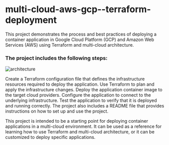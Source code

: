 # multi-cloud-aws-gcp--terraform-deployment
This project demonstrates the process and best practices of deploying a container application in Google Cloud Platform (GCP) and Amazon Web Services (AWS) using Terraform and multi-cloud architecture.

### The project includes the following steps:

![architecture](https://github.com/Phosters/multi-cloud-aws-gcp--terraform-deployment/assets/94114815/b4bfa1f4-e38f-46f8-8854-fd9abc6740b6)

Create a Terraform configuration file that defines the infrastructure resources required to deploy the application.
Use Terraform to plan and apply the infrastructure changes.
Deploy the application container image to the target cloud providers.
Configure the application to connect to the underlying infrastructure.
Test the application to verify that it is deployed and running correctly.
The project also includes a README file that provides instructions on how to set up and use the project.

This project is intended to be a starting point for deploying container applications in a multi-cloud environment. It can be used as a reference for learning how to use Terraform and multi-cloud architecture, or it can be customized to deploy specific applications.
